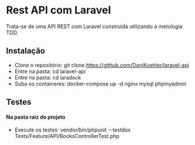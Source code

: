 # Rest API com Laravel

Trata-se de uma API REST com Laravel construida utilizando a metologia TDD.

## Instalação

- Clone o repositório: git clone https://github.com/DaniKoehler/laravel-api
- Entre na pasta: cd laravel-api
- Entre na pasta: cd laradock
- Suba os containeres: docker-compose up -d nginx mysql phpmyadmin

## Testes
#### Na pasta raiz do projeto

- Execute os testes: vendor/bin/phpunit --testdox Tests/Feature/API/BooksControllerTest.php
